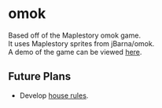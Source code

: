 # omok
Based off of the Maplestory omok game.  
It uses Maplestory sprites from jBarna/omok.  
A demo of the game can be viewed [here](https://jtquach1.github.io/omok/).

## Future Plans
* Develop [house rules](https://en.wikipedia.org/wiki/Gomoku#Optional_("house")_rules). 
